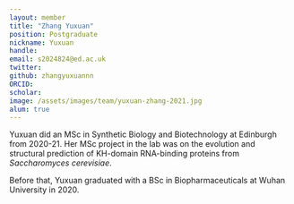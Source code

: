 ```yaml
---
layout: member
title: "Zhang Yuxuan"
position: Postgraduate
nickname: Yuxuan
handle: 
email: s2024824@ed.ac.uk
twitter:
github: zhangyuxuannn
ORCID:
scholar:
image: /assets/images/team/yuxuan-zhang-2021.jpg
alum: true
---
```


Yuxuan did an MSc in Synthetic Biology and Biotechnology at Edinburgh from 2020-21. 
Her MSc project in the lab was on the evolution and structural prediction of KH-domain RNA-binding proteins from *Saccharomyces cerevisiae*.

Before that, Yuxuan graduated with a BSc in Biopharmaceuticals at Wuhan University in 2020. 
